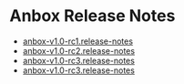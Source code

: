 # Anbox Release Notes

 * [anbox-v1.0-rc1.release-notes](./anbox-v1.0-rc1.release-notes.md)
 * [anbox-v1.0-rc2.release-notes](./anbox-v1.0-rc2.release-notes.md)
 * [anbox-v1.0-rc3.release-notes](./anbox-v1.0-rc3.release-notes.md)
 * [anbox-v1.0-rc3.release-notes](./anbox-v1.0-rc4.release-notes.md)